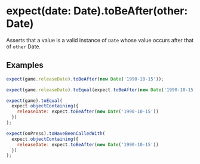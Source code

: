 # expect(date: Date).toBeAfter(other: Date)

Asserts that a value is a valid instance of `Date` whose value occurs after that of `other` Date.

## Examples

```js
expect(game.releaseDate).toBeAfter(new Date('1990-10-15'));
```

```js
expect(game.releaseDate).toEqual(expect.toBeAfter(new Date('1990-10-15')));
```

```js
expect(game).toEqual(
  expect.objectContaining({
    releaseDate: expect.toBeAfter(new Date('1990-10-15'))
  })
);
```

```js
expect(onPress).toHaveBeenCalledWith(
  expect.objectContaining({
    releaseDate: expect.toBeAfter(new Date('1990-10-15'))
  })
);
```
